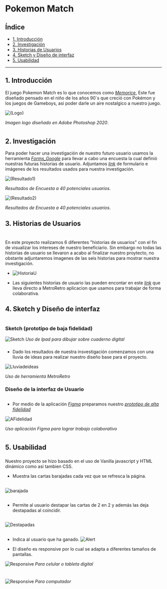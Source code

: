 # Pokemon Match

## Índice

* [1. Introducción](#1-Introducción)
* [2. Investigación](#2-Investigación)
* [3. Historias de Usuarios](#4-Historias-de-Usuarios)
* [4. Sketch y Diseño de interfaz](#5-Sketch-y-Diseño-de-interfaz)
* [5. Usabilidad](#5-Usabilidad)


***

## 1. Introducción

El juego Pokemon Match  es lo que conocemos como [_Memorice_](https://en.wikipedia.org/wiki/Concentration_(card_game)),
Este fue diseñado pensado en el niño de los años 90´s que creció con Pokémon y los juegos de Gameboys, asi poder darle un aire nostalgico a nuestro juego.


![(Logo)](https://github.com/LizBri/SCL019-memory-match/blob/main/src/images/logo.png?raw=true)

_Imagen logo diseñado en Adobe Photoshop 2020_.
#
#

## 2. Investigación

Para poder hacer una investigación de nuestro futuro usuario usamos la herramienta [_Forms_Google_](https://workspace.google.com/intl/es-419/products/forms/?utm_source=google&utm_medium=cpc&utm_campaign=latam-CL-all-es-dr-bkws-all-all-trial-e-dr-1011272-LUAC0011982&utm_content=text-ad-none-any-DEV_c-CRE_479425067880-ADGP_Hybrid%20%7C%20BKWS%20-%20MIX%20%7C%20Txt%20~%20Forms-KWID_43700057707270852-kwd-868999111187&utm_term=KW_crear%20google%20forms-ST_crear%20google%20forms&gclsrc=ds&gclsrc=ds) para llevar a cabo una encuesta la cual definió nuestras futuras historias de usuario. 
Adjuntamos [_link_](https://docs.google.com/forms/d/1Xeudprij5jkHtjgOTzdaEC5NCCij1L_DHScL48brlCw/edit?ts=61e043f0) de formulario e imágenes de los resultados usados para nuestra investigación. 

![(Resultado1)](src\images\imagesReadme\Resultados1.jpg)

_Resultados de Encuesta a 40 potenciales usuarios_.

![(Resultado2)](src\images\imagesReadme\Resultados2.jpg)

_Resultados de Encuesta a 40 potenciales usuarios_.



## 3. Historias de Usuarios
#

En este proyecto realizamos 6 diferentes "historias de usuarios" con el fin de visualizar los intereses de nuestro beneficiario.
Sin embargo no todas las historias de usuario se llevaron a acabo al finalizar nuestro proytecto, no obstante adjuntaremos imagenes de las seis historias para mostrar nuestra investigación.

* ![HistoriaU](src\images\imagesReadme\HistoriaU.jpg)

* Las siguientes historias de usuario las pueden encontar en este [_link_](https://metroretro.io/board/LBF9QLSKHVYY) que lleva directo a MetroRetro aplicacion que usamos para trabajar de forma colaborativa.

## 4. Sketch y Diseño de interfaz
#

### Sketch (prototipo de baja fidelidad)

![Sketch](src\images\imagesReadme\Sketch.JPG)
_Uso de Ipad para dibujar sobre cuaderno digital_
###

* Dado los resultados de nuestra insvestigación comenzamos con una lluvia de ideas para realizar nuestro diseño base para el proyecto.

![Lluviadeideas](src\images\imagesReadme\LLuvia.jpg)

_Uso de herramienta MetroRetro_

### 

### Diseño de la interfaz de Usuario
##
* Por medio de la aplicación [_Figma_](https://www.figma.com/community) preparamos nuestro [_prototipo de alta fidelidad_](https://www.figma.com/proto/pp0UzDkRnfoEn29iIAQ9yY/Memory-Match-juego?node-id=4%3A9&scaling=min-zoom&page-id=0%3A1&starting-point-node-id=4%3A9) 

![AFidelidad](src\images\imagesReadme\AFidelidad.jpg)

_Uso aplicación Figma para lograr trabajo colaborativo_
#

## 5. Usabilidad
###
Nuestro proyecto se hizo basado en el uso de Vanilla javascript y HTML dinámico como asi tambien CSS.

* Muestra las cartas barajadas cada vez que se refresca la página.
##
![barajada](src\images\imagesReadme\barajada.jpg)
##
* Permite al usuario destapar las cartas de 2 en 2 y además las deja destapadas al coincidir.
##
![Destapadas](src\images\imagesReadme\Coinciden.jpg)
##
* Indica al usuario que ha ganado.
![Alert](src\images\imagesReadme\alert.jpg)

* El diseño es responsive por lo cual se adapta a diferentes tamaños de pantallas.


![Responsive](src\images\imagesReadme\responsive2.jpg)
_Para celular o tableta digital_
#
![Responsive](src\images\imagesReadme\responsive3.jpg)
_Para computador_

